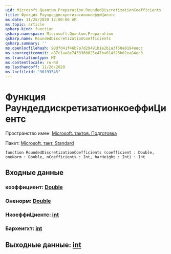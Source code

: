 ```yaml
---
uid: Microsoft.Quantum.Preparation.RoundedDiscretizationCoefficients
title: Функция РаундеддискретизатионкоеффиЦиентс
ms.date: 11/25/2020 12:00:00 AM
ms.topic: article
qsharp.kind: function
qsharp.namespace: Microsoft.Quantum.Preparation
qsharp.name: RoundedDiscretizationCoefficients
qsharp.summary: ''
ms.openlocfilehash: 98dfd41f46b7a7d29491b1e2b1a3f50a8194eecc
ms.sourcegitcommit: a87c1aa8e7453360025e47ba614f25b02ea84ec3
ms.translationtype: MT
ms.contentlocale: ru-RU
ms.lasthandoff: 11/26/2020
ms.locfileid: "96193545"
---
```

# <a name="roundeddiscretizationcoefficients-function"></a>Функция РаундеддискретизатионкоеффиЦиентс

Пространство имен: [Microsoft. тактов. Подготовка](xref:Microsoft.Quantum.Preparation)

Пакет: [Microsoft. такт. Standard](https://nuget.org/packages/Microsoft.Quantum.Standard)




```qsharp
function RoundedDiscretizationCoefficients (coefficient : Double, oneNorm : Double, nCoefficients : Int, barHeight : Int) : Int
```


## <a name="input"></a>Входные данные

### <a name="coefficient--double"></a>коэффициент: [Double](xref:microsoft.quantum.lang-ref.double)




### <a name="onenorm--double"></a>Оненорм: [Double](xref:microsoft.quantum.lang-ref.double)




### <a name="ncoefficients--int"></a>НкоеффиЦиентс: [int](xref:microsoft.quantum.lang-ref.int)




### <a name="barheight--int"></a>Бархеигхт: [int](xref:microsoft.quantum.lang-ref.int)





## <a name="output--int"></a>Выходные данные: [int](xref:microsoft.quantum.lang-ref.int)

